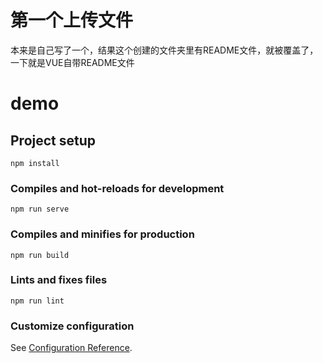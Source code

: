 # 第一个上传文件
本来是自己写了一个，结果这个创建的文件夹里有README文件，就被覆盖了，一下就是VUE自带README文件
# demo

## Project setup
```
npm install
```

### Compiles and hot-reloads for development
```
npm run serve
```

### Compiles and minifies for production
```
npm run build
```

### Lints and fixes files
```
npm run lint
```

### Customize configuration
See [Configuration Reference](https://cli.vuejs.org/config/).
